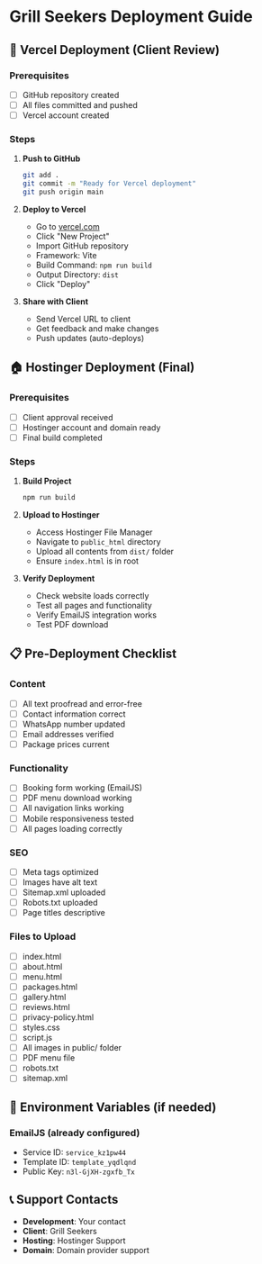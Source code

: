 # Grill Seekers Deployment Guide

## 🚀 Vercel Deployment (Client Review)

### Prerequisites
- [ ] GitHub repository created
- [ ] All files committed and pushed
- [ ] Vercel account created

### Steps
1. **Push to GitHub**
   ```bash
   git add .
   git commit -m "Ready for Vercel deployment"
   git push origin main
   ```

2. **Deploy to Vercel**
   - Go to [vercel.com](https://vercel.com)
   - Click "New Project"
   - Import GitHub repository
   - Framework: Vite
   - Build Command: `npm run build`
   - Output Directory: `dist`
   - Click "Deploy"

3. **Share with Client**
   - Send Vercel URL to client
   - Get feedback and make changes
   - Push updates (auto-deploys)

## 🏠 Hostinger Deployment (Final)

### Prerequisites
- [ ] Client approval received
- [ ] Hostinger account and domain ready
- [ ] Final build completed

### Steps
1. **Build Project**
   ```bash
   npm run build
   ```

2. **Upload to Hostinger**
   - Access Hostinger File Manager
   - Navigate to `public_html` directory
   - Upload all contents from `dist/` folder
   - Ensure `index.html` is in root

3. **Verify Deployment**
   - Check website loads correctly
   - Test all pages and functionality
   - Verify EmailJS integration works
   - Test PDF download

## 📋 Pre-Deployment Checklist

### Content
- [ ] All text proofread and error-free
- [ ] Contact information correct
- [ ] WhatsApp number updated
- [ ] Email addresses verified
- [ ] Package prices current

### Functionality
- [ ] Booking form working (EmailJS)
- [ ] PDF menu download working
- [ ] All navigation links working
- [ ] Mobile responsiveness tested
- [ ] All pages loading correctly

### SEO
- [ ] Meta tags optimized
- [ ] Images have alt text
- [ ] Sitemap.xml uploaded
- [ ] Robots.txt uploaded
- [ ] Page titles descriptive

### Files to Upload
- [ ] index.html
- [ ] about.html
- [ ] menu.html
- [ ] packages.html
- [ ] gallery.html
- [ ] reviews.html
- [ ] privacy-policy.html
- [ ] styles.css
- [ ] script.js
- [ ] All images in public/ folder
- [ ] PDF menu file
- [ ] robots.txt
- [ ] sitemap.xml

## 🔧 Environment Variables (if needed)

### EmailJS (already configured)
- Service ID: `service_kz1pw44`
- Template ID: `template_yqdlqnd`
- Public Key: `n3l-GjXH-zgxfb_Tx`

## 📞 Support Contacts

- **Development**: Your contact
- **Client**: Grill Seekers
- **Hosting**: Hostinger Support
- **Domain**: Domain provider support
